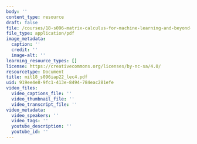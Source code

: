 ```yaml
---
body: ''
content_type: resource
draft: false
file: /courses/18-s096-matrix-calculus-for-machine-learning-and-beyond-january-iap-2022/mit18_s096iap22_lec4.pdf
file_type: application/pdf
image_metadata:
  caption: ''
  credit: ''
  image-alt: ''
learning_resource_types: []
license: https://creativecommons.org/licenses/by-nc-sa/4.0/
resourcetype: Document
title: mit18_s096iap22_lec4.pdf
uid: 919ee4e8-9fc1-413e-8494-784eac281efe
video_files:
  video_captions_file: ''
  video_thumbnail_file: ''
  video_transcript_file: ''
video_metadata:
  video_speakers: ''
  video_tags: ''
  youtube_description: ''
  youtube_id: ''
---
```

